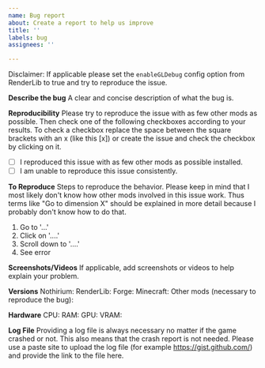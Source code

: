 ```yaml
---
name: Bug report
about: Create a report to help us improve
title: ''
labels: bug
assignees: ''

---
```


Disclaimer: If applicable please set the `enableGLDebug` config option from RenderLib to true and try to reproduce the issue.

**Describe the bug**
A clear and concise description of what the bug is.

**Reproducibility**
Please try to reproduce the issue with as few other mods as possible. Then check one of the following checkboxes according to your results. To check a checkbox replace the space between the square brackets with an x (like this [x]) or create the issue and check the checkbox by clicking on it.
- [ ] I reproduced this issue with as few other mods as possible installed.
- [ ] I am unable to reproduce this issue consistently.

**To Reproduce**
Steps to reproduce the behavior.
Please keep in mind that I most likely don't know how other mods involved in this issue work. Thus terms like "Go to dimension X" should be explained in more detail because I probably don't know how to do that.
1. Go to '...'
2. Click on '....'
3. Scroll down to '....'
4. See error

**Screenshots/Videos**
If applicable, add screenshots or videos to help explain your problem.

**Versions**
Nothirium: 
RenderLib: 
Forge: 
Minecraft: 
Other mods (necessary to reproduce the bug): 

**Hardware**
CPU: 
RAM: 
GPU: 
VRAM: 

**Log File**
Providing a log file is always necessary no matter if the game crashed or not. This also means that the crash report is not needed.
Please use a paste site to upload the log file (for example https://gist.github.com/) and provide the link to the file here.
